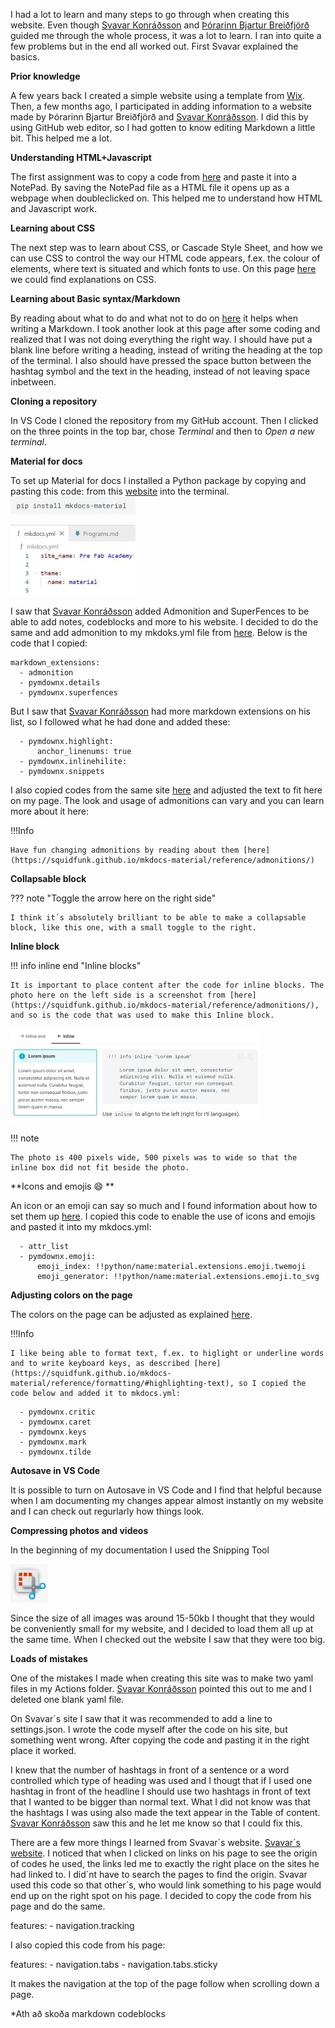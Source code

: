 I had a lot to learn and many steps to go through when creating this website. Even though [Svavar Konráðsson](https://fabacademy.org/2023/labs/isafjordur/students/svavar-konradsson/index.html) and [Þórarinn Bjartur Breiðfjörð](https://fabacademy.org/archives/2015/eu/students/gunnarsson.thorarinn_b.b/index.html) guided me through the whole process, it was a lot to learn. I ran into quite a few problems but in the end all worked out. First Svavar explained the basics.


**Prior knowledge**

A few years back I created a simple website using a template from [Wix](https://www.wix.com/). Then, a few months ago, I participated in adding information to a website made by Þórarinn Bjartur Breiðfjörð and [Svavar Konráðsson](https://fabacademy.org/2023/labs/isafjordur/students/svavar-konradsson/index.html). I did this by using GitHub web editor, so I had gotten to know editing Markdown a little bit. This helped me a lot.


**Understanding HTML+Javascript**

The first assignment was to copy a code from [here](https://www.w3schools.com/html/default.asp) and paste it into a NotePad. By saving the NotePad file as a HTML file it opens up as a webpage when doubleclicked on. This helped me to understand how HTML and Javascript work.


**Learning about CSS**

The next step was to learn about CSS, or Cascade Style Sheet, and how we can use CSS to control the way our HTML code appears, f.ex. the colour of elements, where text is situated and which fonts to use. On this page [here](https://www.w3schools.com/css/css_intro.asp) we could find explanations on CSS.


**Learning about Basic syntax/Markdown**

By reading about what to do and what not to do on [here](https://www.markdownguide.org/basic-syntax/) it helps when writing a Markdown. I took another look at this page after some coding and realized that I was not doing everything the right way. I should have put a blank line before writing a heading, instead of writing the heading at the top of the terminal. I also should have pressed the space button between the hashtag symbol and the text in the heading, instead of not leaving space inbetween.


**Cloning a repository**

In VS Code I cloned the repository from my GitHub account. Then I clicked on the three points in the top bar, chose *Terminal* and then to *Open a new terminal*. 


**Material for docs**

To set up Material for docs I installed a Python package by copying and pasting this code:<pip install mkdocs-material> from this [website](https://squidfunk.github.io/mkdocs-material/getting-started//) into the terminal.  ![PIP install](img/PIP_install_200x28px.jpg)

![Theme_Material](img/Theme_in_mkdocs_before_new_theme_200x113.jpg)

I saw that [Svavar Konráðsson](https://fabacademy.org/2023/labs/isafjordur/students/svavar-konradsson/index.html) added Admonition and SuperFences to be able to add notes, codeblocks and more to his website. I decided to do the same and add admonition to my mkdoks.yml file from [here](https://squidfunk.github.io/mkdocs-material/reference/admonitions/). Below is the code that I copied:

``` 
markdown_extensions:
  - admonition
  - pymdownx.details
  - pymdownx.superfences
```

But I saw that [Svavar Konráðsson](https://fabacademy.org/2023/labs/isafjordur/students/svavar-konradsson/index.html) had more markdown extensions on his list, so I followed what he had done and added these:

``` 
  - pymdownx.highlight:
      anchor_linenums: true
  - pymdownx.inlinehilite:
  - pymdownx.snippets
```


I also copied codes from the same site [here](https://squidfunk.github.io/mkdocs-material/reference/admonitions/) and adjusted the text to fit here on my page. The look and usage of admonitions can vary and you can learn more about it here:

!!!Info
  
    Have fun changing admonitions by reading about them [here](https://squidfunk.github.io/mkdocs-material/reference/admonitions/)


**Collapsable block**

??? note "Toggle the arrow here on the right side"

    I think it´s absolutely brilliant to be able to make a collapsable block, like this one, with a small toggle to the right.


**Inline block**

!!! info inline end "Inline blocks"

    It is important to place content after the code for inline blocks. The photo here on the left side is a screenshot from [here](https://squidfunk.github.io/mkdocs-material/reference/admonitions/), and so is the code that was used to make this Inline block. 

![Inline_code](img/Inline_code_example_400x150.jpg)

!!! note

    The photo is 400 pixels wide, 500 pixels was to wide so that the inline box did not fit beside the photo.

**Icons and emojis :smile: **

An icon or an emoji can say so much and I found information about how to set them up [here](https://squidfunk.github.io/mkdocs-material/reference/icons-emojis/). I copied this code to enable the use of icons and emojis and pasted it into my mkdocs.yml:

``` 
  - attr_list
  - pymdownx.emoji:
      emoji_index: !!python/name:material.extensions.emoji.twemoji
      emoji_generator: !!python/name:material.extensions.emoji.to_svg
```

**Adjusting colors on the page**

The colors on the page can be adjusted as explained [here](https://squidfunk.github.io/mkdocs-material/setup/changing-the-colors/). 


!!!Info
  
    I like being able to format text, f.ex. to higlight or underline words and to write keyboard keys, as described [here](https://squidfunk.github.io/mkdocs-material/reference/formatting/#highlighting-text), so I copied the code below and added it to mkdocs.yml:

``` 
  - pymdownx.critic
  - pymdownx.caret
  - pymdownx.keys
  - pymdownx.mark
  - pymdownx.tilde
```


**Autosave in VS Code**

It is possible to turn on Autosave in VS Code and I find that helpful because when I am documenting my changes appear almost instantly on my website and I can check out regurlarly how things look.


**Compressing photos and videos**

In the beginning of my documentation I used the Snipping Tool 

![Snipping tool](img/Snipping_tool_b.jpg)

Since the size of all images was around 15-50kb I thought that they would be conveniently small for my website, and I decided to load them all up at the same time. When I checked out the website I saw that they were too big. 


**Loads of mistakes**

One of the mistakes I made when creating this site was to make two yaml files in my Actions folder. [Svavar Konráðsson](https://fabacademy.org/2023/labs/isafjordur/students/svavar-konradsson/index.html) pointed this out to me and I deleted one blank yaml file.

On Svavar´s site I saw that it was recommended to add a line to settings.json. I wrote the code myself after the code on his site, but something went wrong. After copying the code and pasting it in the right place it worked.

I knew that the number of hashtags in front of a sentence or a word controlled which type of heading was used and I thougt that if I used one hashtag in front of the headline I should use two hashtags in front of text that I wanted to be bigger than normal text. What I did not know was that the hashtags I was using also made the text appear in the Table of content. [Svavar Konráðsson](https://fabacademy.org/2023/labs/isafjordur/students/svavar-konradsson/index.html) saw this and he let me know so that I could fix this.

There are a few more things I learned from Svavar´s website. [Svavar´s website](https://fabacademy.org/2023/labs/isafjordur/students/svavar-konradsson/index.html). I noticed that when I clicked on links on his page to see the origin of codes he used, the links led me to exactly the right place on the sites he had linked to. I did´nt have to search the pages to find the origin. Svavar used this code so that other´s, who would link something to his page would end up on the right spot on his page. I decided to copy the code from his page and do the same.

  features:
      - navigation.tracking

I also copied this code from his page:

  features:
        - navigation.tabs
        - navigation.tabs.sticky
        
It makes the navigation at the top of the page follow when scrolling down a page.


*Ath að skoða markdown codeblocks

